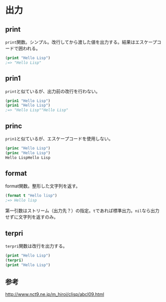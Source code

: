 # 出力

## print

`print`関数。シンプル。改行してから渡した値を出力する。結果はエスケープコードで囲われる。

```lisp
(print "Hello Lisp")
;=> "Hello Lisp"
```

## prin1

`print`と似ているが、出力前の改行を行わない。

```lisp
(prin1 "Hello Lisp")
(prin1 "Hello Lisp")
;=> "Hello Lisp""Hello Lisp"
```

## princ

`prin1`と似ているが、エスケープコードを使用しない。

```lisp
(princ "Hello Lisp")
(princ "Hello Lisp")
Hello LispHello Lisp
```

## format

format関数。整形した文字列を返す。

```lisp
(format t "Hello lisp")
;=> Hello lisp
```

第一引数はストリーム（出力先？）の指定。`t`であれば標準出力。`nil`なら出力せずに文字列を返すのみ。



## terpri

`terpri`関数は改行を出力する。

```lisp
(print "Hello Lisp")
(terpri)
(print "Hello Lisp")
```

## 参考

http://www.nct9.ne.jp/m_hiroi/clisp/abcl09.html
